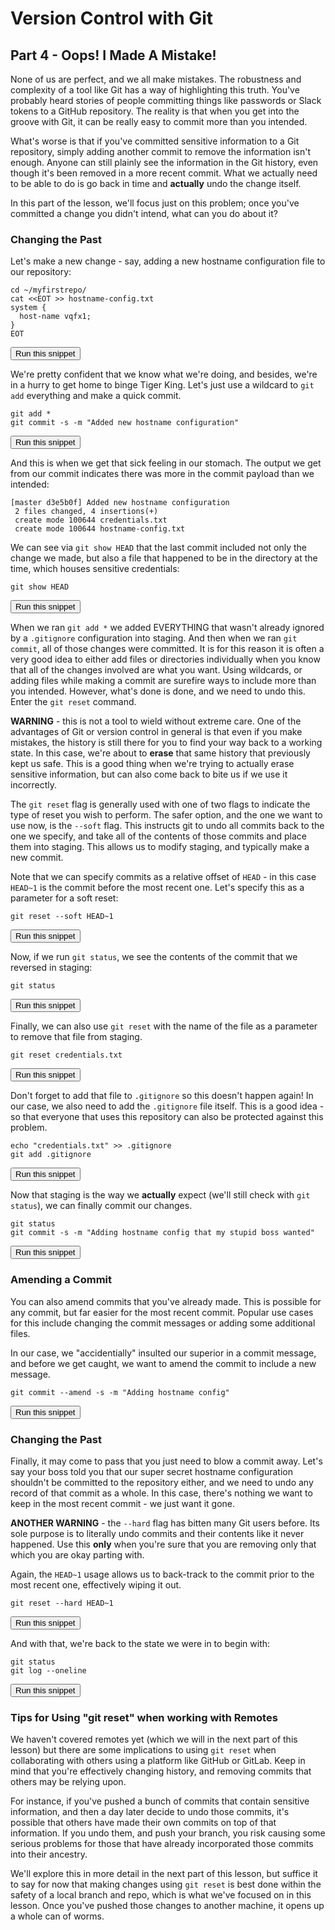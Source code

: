 # Version Control with Git
## Part 4 - Oops! I Made A Mistake!

None of us are perfect, and we all make mistakes. The robustness and complexity of a tool like Git has a way of highlighting this truth. You've probably heard stories of people committing things like passwords or Slack tokens to a GitHub repository. The reality is that when you get into the groove with Git, it can be really easy to commit more than you intended.

What's worse is that if you've committed sensitive information to a Git repository, simply adding another commit to remove the information isn't enough. Anyone can still plainly see the information in the Git history, even though it's been removed in a more recent commit. What we actually need to be able to do is go back in time and **actually** undo the change itself.

In this part of the lesson, we'll focus just on this problem; once you've committed a change you didn't intend, what can you do about it? 

### Changing the Past

Let's make a new change - say, adding a new hostname configuration file to our repository:

```
cd ~/myfirstrepo/
cat <<EOT >> hostname-config.txt
system {
  host-name vqfx1;
}
EOT

```
<button type="button" class="btn btn-primary btn-sm" onclick="runSnippetInTab('linux1', this)">Run this snippet</button>

We're pretty confident that we know what we're doing, and besides, we're in a hurry to get home to binge Tiger King. Let's just use a wildcard to `git add` everything and make a quick commit.

```
git add *
git commit -s -m "Added new hostname configuration"
```
<button type="button" class="btn btn-primary btn-sm" onclick="runSnippetInTab('linux1', this)">Run this snippet</button>

And this is when we get that sick feeling in our stomach. The output we get from our commit indicates there was more in the commit payload than we intended:

```
[master d3e5b0f] Added new hostname configuration
 2 files changed, 4 insertions(+)
 create mode 100644 credentials.txt
 create mode 100644 hostname-config.txt
```

We can see via `git show HEAD` that the last commit included not only the change we made, but also a file that happened to be in the directory at the time, which houses sensitive credentials:

```
git show HEAD
```
<button type="button" class="btn btn-primary btn-sm" onclick="runSnippetInTab('linux1', this)">Run this snippet</button>

When we ran `git add *` we added EVERYTHING that wasn't already ignored by a `.gitignore` configuration into staging. And then when we ran `git commit`, all of those changes were committed. It is for this reason it is often a very good idea to either add files or directories individually when you know that all of the changes involved are what you want. Using wildcards, or adding files while making a commit are surefire ways to include more than you intended. However, what's done is done, and we need to undo this. Enter the `git reset` command.

**WARNING** - this is not a tool to wield without extreme care. One of the advantages of Git or version control in general is that even if you make mistakes, the history is still there for you to find your way back to a working state. In this case, we're about to **erase** that same history that previously kept us safe. This is a good thing when we're trying to actually erase sensitive information, but can also come back to bite us if we use it incorrectly.

The `git reset` flag is generally used with one of two flags to indicate the type of reset you wish to perform. The safer option, and the one we want to use now, is the `--soft` flag. This instructs git to undo all commits back to the one we specify, and take all of the contents of those commits and place them into staging. This allows us to modify staging, and typically make a new commit.

Note that we can specify commits as a relative offset of `HEAD` - in this case `HEAD~1` is the commit before the most recent one. Let's specify this as a parameter for a soft reset:

```
git reset --soft HEAD~1
```
<button type="button" class="btn btn-primary btn-sm" onclick="runSnippetInTab('linux1', this)">Run this snippet</button>

Now, if we run `git status`, we see the contents of the commit that we reversed in staging:

```
git status
```
<button type="button" class="btn btn-primary btn-sm" onclick="runSnippetInTab('linux1', this)">Run this snippet</button>

Finally, we can also use `git reset` with the name of the file as a parameter to remove that file from staging. 

```
git reset credentials.txt
```
<button type="button" class="btn btn-primary btn-sm" onclick="runSnippetInTab('linux1', this)">Run this snippet</button>

Don't forget to add that file to `.gitignore` so this doesn't happen again! In our case, we also need to add the `.gitignore` file itself. This is a good idea - so that everyone that uses this repository can also be protected against this problem.

```
echo "credentials.txt" >> .gitignore
git add .gitignore
```
<button type="button" class="btn btn-primary btn-sm" onclick="runSnippetInTab('linux1', this)">Run this snippet</button>

Now that staging is the way we **actually** expect (we'll still check with `git status`), we can finally commit our changes.

```
git status
git commit -s -m "Adding hostname config that my stupid boss wanted"
```
<button type="button" class="btn btn-primary btn-sm" onclick="runSnippetInTab('linux1', this)">Run this snippet</button>

### Amending a Commit

You can also amend commits that you've already made. This is possible for any commit, but far easier for the most recent commit. Popular use cases for this include changing the commit messages or adding some additional files.

In our case, we "accidentially" insulted our superior in a commit message, and before we get caught, we want to amend the commit to include a new message.

```
git commit --amend -s -m "Adding hostname config"
```
<button type="button" class="btn btn-primary btn-sm" onclick="runSnippetInTab('linux1', this)">Run this snippet</button>

### Changing the Past

Finally, it may come to pass that you just need to blow a commit away. Let's say your boss told you that our super secret hostname configuration shouldn't be committed to the repository either, and we need to undo any record of that commit as a whole. In this case, there's nothing we want to keep in the most recent commit - we just want it gone.

**ANOTHER WARNING** - the `--hard` flag has bitten many Git users before. Its sole purpose is to literally undo commits and their contents like it never happened. Use this **only** when you're sure that you are removing only that which you are okay parting with.

Again, the `HEAD~1` usage allows us to back-track to the commit prior to the most recent one, effectively wiping it out.

```
git reset --hard HEAD~1
```
<button type="button" class="btn btn-primary btn-sm" onclick="runSnippetInTab('linux1', this)">Run this snippet</button>

And with that, we're back to the state we were in to begin with:

```
git status
git log --oneline
```
<button type="button" class="btn btn-primary btn-sm" onclick="runSnippetInTab('linux1', this)">Run this snippet</button>


### Tips for Using "git reset" when working with Remotes

We haven't covered remotes yet (which we will in the next part of this lesson) but there are some implications to using `git reset` when collaborating with others using a platform like GitHub or GitLab. Keep in mind that you're effectively changing history, and removing commits that others may be relying upon.

For instance, if you've pushed a bunch of commits that contain sensitive information, and then a day later decide to undo those commits, it's possible that others have made their own commits on top of that information. If you undo them, and push your branch, you risk causing some serious problems for those that have already incorporated those commits into their ancestry.

We'll explore this in more detail in the next part of this lesson, but suffice it to say for now that making changes using `git reset` is best done within the safety of a local branch and repo, which is what we've focused on in this lesson. Once you've pushed those changes to another machine, it opens up a whole can of worms.
